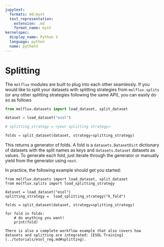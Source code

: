 ```yaml
---
jupytext:
  formats: md:myst
  text_representation:
    extension: .md
    format_name: myst
kernelspec:
  display_name: Python 3
  language: python
  name: python3
---
```


# Splitting

The ``molflux`` modules are built to plug into each other seamlessly. If you would like to split your datasets
with splitting strategies from ``molflux.splits`` (or any other splitting strategies following the same API), you can easily
do so as follows

```python
from molflux.datasets import load_dataset, split_dataset

dataset = load_dataset("esol")

# splitting_strategy = <your splitting strategy>

folds = split_dataset(dataset, strategy=splitting_strategy)
```

This returns a generator of folds. A fold is a `datasets.DatasetDict` dictionary of datasets with the split names as
keys and `datasets.Dataset` datasets as values. To generate each fold, just iterate through the generator or manually
yield from the generator using ``next``.

In practice, the following example should get you started:

```{code-cell} ipython3
from molflux.datasets import load_dataset, split_dataset
from molflux.splits import load_splitting_strategy

dataset = load_dataset("esol")
splitting_strategy =  load_splitting_strategy("k_fold")

folds = split_dataset(dataset, strategy=splitting_strategy)

for fold in folds:
    # do anything you want!
    print(fold)
```

```{seealso}
There is also a complete workflow example that also covers how datasets and splitting are integrated: [ESOL Training](../tutorials/esol_reg.md#splitting).
```
